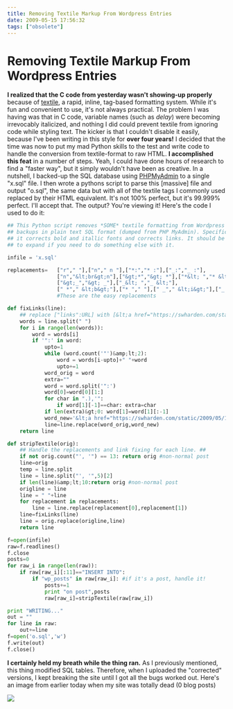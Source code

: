 ```yaml
---
title: Removing Textile Markup From Wordpress Entries
date: 2009-05-15 17:56:32
tags: ["obsolete"]
---
```


# Removing Textile Markup From Wordpress Entries

__I realized that the C code from yesterday wasn't showing-up properly__ because of [textile](http://wordpress.org/tags/textile), a rapid, inline, tag-based formatting system.  While it's fun and convenient to use, it's not always practical.  The problem I was having was that in C code, variable names (such as _delay_) were becoming irrevocably italicized, and nothing I did could prevent textile from ignoring code while styling text.  The kicker is that I couldn't disable it easily, because I've been writing in this style for __over four years!__  I decided that the time was now to put my mad Python skills to the test and write code to handle the conversion from textile-format to raw HTML.
__I accomplished this feat__ in a number of steps.  Yeah, I could have done hours of research to find a "faster way", but it simply wouldn't have been as creative.  In a nutshell, I backed-up the SQL database using [PHPMyAdmin](http://en.wikipedia.org/wiki/PhpMyAdmin) to a single "x.sql" file.  I then wrote a pythons script to parse this [massive] file and output "o.sql", the same data but with all of the textile tags I commonly used replaced by their HTML equivalent.  It's not 100% perfect, but it's 99.999% perfect.  I'll accept that.  The output?  You're viewing it!  Here's the code I used to do it:

```python
## This Python script removes *SOME* textile formatting from Wordpress
## backups in plain text SQL format (dumped from PHP MyAdmin). Specifically,
## it corrects bold and itallic fonts and corrects links. It should be easy
## to expand if you need to do something else with it.

infile = 'x.sql'

replacements=   ["r"," "],["n"," n "],["*:","* :"],["_:","_ :"],
                ["n","&lt;br&gt;n"],["&gt;*","&gt; *"],["*&lt; ","* &lt;"],
                ["&gt;_","&gt; _"],["_&lt; ","_ &lt;"],
                [" *"," &lt;b&gt;"],["* "," "],[" _"," &lt;i&gt;"],["_ ","&lt;/i&gt; "]
                #These are the easy replacements

def fixLinks(line):
    ## replace ["links":URL] with [&lt;a href="https://swharden.com/static/2009/05/15/URL"&gt;links&lt;/a&gt;]. ##
    words = line.split(" ")
    for i in range(len(words)):
        word = words[i]
        if '":' in word:
            upto=1
            while (word.count('"')&amp;lt;2):
                word = words[i-upto]+" "+word
                upto+=1
            word_orig = word
            extra=""
            word = word.split('":')
            word[0]=word[0][1:]
            for char in ".),'":
                if word[1][-1]==char: extra=char
            if len(extra)&gt;0: word[1]=word[1][:-1]
            word_new='&lt;a href="https://swharden.com/static/2009/05/15/%s"&gt;%s&lt;/a&gt;'%(word[1],word[0])+extra
            line=line.replace(word_orig,word_new)
    return line

def stripTextile(orig):
    ## Handle the replacements and link fixing for each line. ##
    if not orig.count("', '") == 13: return orig #non-normal post
    line=orig
    temp = line.split
    line = line.split("', '",5)[2]
    if len(line)&amp;lt;10:return orig #non-normal post
    origline = line
    line = " "+line
    for replacement in replacements:
        line = line.replace(replacement[0],replacement[1])
    line=fixLinks(line)
    line = orig.replace(origline,line)
    return line

f=open(infile)
raw=f.readlines()
f.close
posts=0
for raw_i in range(len(raw)):
    if raw[raw_i][:11]=="INSERT INTO":
        if "wp_posts" in raw[raw_i]: #if it's a post, handle it!
            posts+=1
            print "on post",posts
            raw[raw_i]=stripTextile(raw[raw_i])

print "WRITING..."
out = ""
for line in raw:
    out+=line
f=open('o.sql','w')
f.write(out)
f.close()

```

__I certainly held my breath while the thing ran.__  As I previously mentioned, this thing modified SQL tables.  Therefore, when I uploaded the "corrected" versions, I kept breaking the site until  I got all the bugs worked out.  Here's an image from earlier today when my site was totally dead (0 blog posts)

<div class="text-center img-border">

![](https://swharden.com/static/2009/05/15/hostingwork.jpg)

</div>